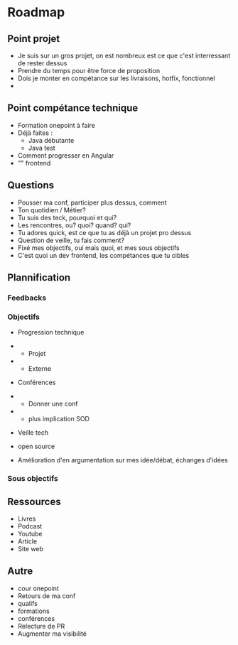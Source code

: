 # Roadmap

## Point projet
- Je suis sur un gros projet, on est nombreux est ce que c'est interressant de rester dessus
- Prendre du temps pour être force de proposition 
- Dois je monter en compétance sur les livraisons, hotfix, fonctionnel
- 

## Point compétance technique
- Formation onepoint à faire
- Déjà faites :
  - Java débutante
  - Java test
- Comment progresser en Angular
- "" frontend

## Questions
- Pousser ma conf, participer plus dessus, comment
- Ton quotidien / Métier?
- Tu suis des teck, pourquoi et qui?
- Les rencontres, ou? quoi? quand? qui?
- Tu adores quick, est ce que tu as déjà un projet pro dessus
- Question de veille, tu fais comment?
- Fixé mes objectifs, oui mais quoi, et mes sous objectifs
-  C'est quoi un dev frontend, les compétances que tu cibles


## Plannification
### Feedbacks
### Objectifs
- Progression technique
- - Projet
- - Externe

- Conférences
- - Donner une conf
- - plus implication SOD
 
- Veille tech

- open source

- Amélioration d'en argumentation sur mes idée/débat, échanges d'idées

### Sous objectifs

## Ressources
  - Livres
  - Podcast
  - Youtube
  - Article
  - Site web

## Autre
- cour onepoint
- Retours de ma conf
- qualifs
- formations
- conférences
- Relecture de PR
- Augmenter ma visibilité



